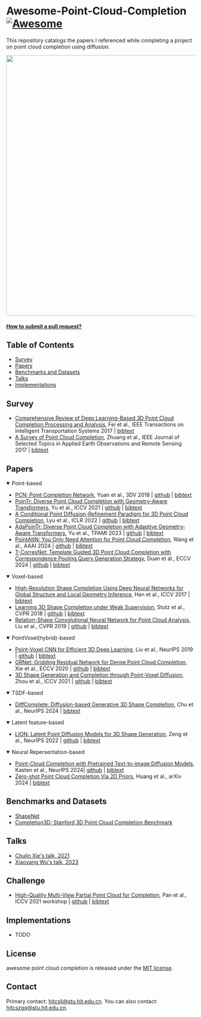 # Awesome-Point-Cloud-Completion [![Awesome](https://cdn.rawgit.com/sindresorhus/awesome/d7305f38d29fed78fa85652e3a63e154dd8e8829/media/badge.svg)](https://github.com/sindresorhus/awesome)
This repository catalogs the papers I referenced while completing a project on point cloud completion using diffusion.

<img src="./assets/teaser.gif" width="696px">

#### [How to submit a pull request?](https://github.com/hitcslj/awesome-robust-depth-estimation/blob/main/how-to-PR.md)


## Table of Contents

- [Survey](#survey) 
- [Papers](#papers)
- [Benchmarks and Datasets](#Benchmarks-and-Datasets)
- [Talks](#talks)
- [Implementations](#implementations)

## Survey

- [Comprehensive Review of Deep Learning-Based 3D Point Cloud Completion Processing and Analysis](https://arxiv.org/abs/2203.03311), Fei et al., IEEE Transactions on Intelligent Transportation Systems 2017 | [bibtext](./citations/pc_survey1.txt) 
- [A Survey of Point Cloud Completion](https://ieeexplore.ieee.org/document/10433645), Zhuang et al., IEEE Journal of Selected Topics in Applied Earth Observations and Remote Sensing 2017 | [bibtext](./citations/pc_survey2.txt) 


## Papers
<details open>
<summary>Point-based</summary>

- [PCN: Point Completion Network](https://arxiv.org/abs/1808.00671), Yuan et al., 3DV 2018 | [github](https://github.com/wentaoyuan/pcn) | [bibtext](./citations/pcn.txt) 
- [PoinTr: Diverse Point Cloud Completion with Geometry-Aware Transformers](https://arxiv.org/abs/2108.08839), Yu et al., ICCV 2021 | [github](https://github.com/yuxumin/PoinTr) | [bibtext](./citations/pointr.txt) 
- [A Conditional Point Diffusion-Refinement Paradigm for 3D Point Cloud Completion](https://arxiv.org/abs/2112.03530), Lyu et al., ICLR 2022 | [github](https://github.com/ZhaoyangLyu/Point_Diffusion_Refinement) | [bibtext](./citations/PDR.txt) 
- [AdaPoinTr: Diverse Point Cloud Completion with Adaptive Geometry-Aware Transformers](https://arxiv.org/abs/2301.04545), Yu et al., TPAMI 2023 | [github](https://github.com/yuxumin/PoinTr) | [bibtext](./citations/AdaPoinTr.txt)
- [PointAttN: You Only Need Attention for Point Cloud Completion](https://ojs.aaai.org/index.php/AAAI/article/view/28356), Wang et al., AAAI 2024 | [github](https://github.com/ohhhyeahhh/PointAttN) | [bibtext](./citations/pointAttn.txt)
- [T-CorresNet: Template Guided 3D Point Cloud Completion with Correspondence Pooling Query Generation Strategy](https://arxiv.org/abs/2407.05008v1), Duan et al., ECCV 2024 | [github](https://github.com/df-boy/T-CorresNet) | [bibtext](./citations/corresnet.txt)

</details>


<details open>
<summary>Voxel-based</summary>

- [High-Resolution Shape Completion Using Deep Neural Networks for Global Structure and Local Geometry Inference](https://arxiv.org/abs/1709.07599), Han et al., ICCV 2017 | [bibtext](./citations/pcn.txt) 
- [Learning 3D Shape Completion under Weak Supervision](https://arxiv.org/abs/1805.07290), Stutz et al., CVPR 2018 | [github](https://github.com/davidstutz/cvpr2018-shape-completion) | [bibtext](./citations/scweak.txt) 
- [Relation-Shape Convolutional Neural Network for Point Cloud Analysis](https://arxiv.org/abs/1904.07601), Liu et al., CVPR 2019 | [github](https://github.com/Yochengliu/Relation-Shape-CNN) | [bibtext](./citations/rscnn.txt) 

</details>

<details open>
<summary>PointVoxel(hybrid)-based</summary>

- [Point-Voxel CNN for Efficient 3D Deep Learning](https://arxiv.org/abs/1907.03739), Liu et al., NeurIPS 2019 | [github](https://github.com/mit-han-lab/pvcnn) | [bibtext](./citations/pvcnn.txt)
- [GRNet: Gridding Residual Network for Dense Point Cloud Completion](https://arxiv.org/abs/2006.03761), Xie et al., ECCV 2020 | [github](https://github.com/hzxie/GRNet) | [bibtext](./citations/grnet.txt)
- [3D Shape Generation and Completion through Point-Voxel Diffusion](https://arxiv.org/abs/2104.03670), Zhou et al., ICCV 2021 | [github](https://github.com/alexzhou907/PVD) | [bibtext](./citations/pvd.txt)

</details>

 

<details open>
<summary>TSDF-based</summary>

- [DiffComplete: Diffusion-based Generative 3D Shape Completion](https://arxiv.org/abs/2306.16329), Chu et al., NeurIPS 2024 | [bibtext](./citations/diffcomplete.txt) 

</details>

<details open>
<summary>Latent feature-based</summary>

- [LION: Latent Point Diffusion Models for 3D Shape Generation](https://arxiv.org/abs/2210.06978), Zeng et al., NeurIPS 2022 | [github](https://github.com/nv-tlabs/LION) | [bibtext](./citations/lion.txt) 

</details>


<details open>
<summary>Neural Repersentation-based</summary>

- [Point-Cloud Completion with Pretrained Text-to-image Diffusion Models](https://arxiv.org/abs/2306.10533), Kasten et al., NeurIPS 2024| [github](https://github.com/NVlabs/sds-complete) | [bibtext](./citations/sds-complete.txt) 
- [Zero-shot Point Cloud Completion Via 2D Priors](https://arxiv.org/abs/2404.06814), Huang et al., arXiv 2024 | [bibtext](./citations/zeropc.txt) 

</details>

## Benchmarks and Datasets
- [ShapeNet](https://shapenet.org/) 
- [Completion3D: Stanford 3D Point Cloud Completion Benchmark](https://completion3d.stanford.edu/)

## Talks
- [Chulin Xie's talk, 2021](https://www.bilibili.com/video/BV1KP4y1w71q/?spm_id_from=333.337.search-card.all.click&vd_source=0fb3bb9416e8fa252211d77e6b01b9d0)
- [Xiaoyang Wu's talk, 2023](https://www.bilibili.com/video/BV1Az42187t9/?spm_id_from=333.337.search-card.all.click&vd_source=0fb3bb9416e8fa252211d77e6b01b9d0)

## Challenge
- [High-Quality Multi-View Partial Point Cloud for Completion](https://mvp-dataset.github.io/MVP/Completion.html), Pan et al., ICCV 2021 workshop | [github](https://github.com/paul007pl/MVP_Benchmark) | [bibtext](./citations/mvp-bench.txt) 


## Implementations
- TODO


## License 
awesome point cloud completion is released under the [MIT license](./LICENSE).

## Contact
Primary contact: hitcslj@stu.hit.edu.cn. You can also contact: hitcszgq@stu.hit.edu.cn.



